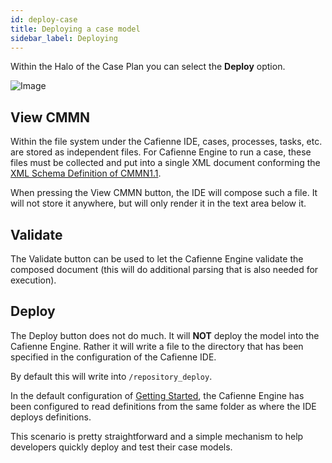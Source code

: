 ```yaml
---
id: deploy-case
title: Deploying a case model
sidebar_label: Deploying
---
```


Within the Halo of the Case Plan you can select the **Deploy** option.


![Image](assets/ide/deploy.png)


## View CMMN
Within the file system under the Cafienne IDE, cases, processes, tasks, etc. are stored as independent files.
For Cafienne Engine to run a case, these files must be collected and put into a single XML document conforming the [XML Schema Definition of CMMN1.1](https://www.omg.org/spec/CMMN/20151109/CMMN11CaseModel.xsd).

When pressing the View CMMN button, the IDE will compose such a file. It will not store it anywhere, but will only render it in the text area below it.

## Validate
The Validate button can be used to let the Cafienne Engine validate the composed document (this will do additional parsing that is also needed for execution).

## Deploy
The Deploy button does not do much. It will **NOT** deploy the model into the Cafienne Engine. Rather it will write a file to the directory that has been specified in the configuration of the Cafienne IDE.

By default this will write into `/repository_deploy`.

In the default configuration of [Getting Started](gettingStarted), the Cafienne Engine has been configured to read definitions from the same folder as where the IDE deploys definitions.

This scenario is pretty straightforward and a simple mechanism to help developers quickly deploy and test their case models.
